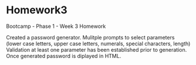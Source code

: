 # Homework3
Bootcamp - Phase 1 - Week 3 Homework

Created a password generator. 
  Mulitple prompts to select parameters (lower case letters, upper case letters, numerals, special characters, length)
  Validation at least one parameter has been established prior to generation.
  Once generated password is diplayed in HTML.
  
  

